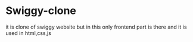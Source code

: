 # Swiggy-clone

it is clone of swiggy website but in this only frontend part is there and it is used in html,css,js

